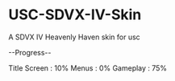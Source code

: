 # USC-SDVX-IV-Skin
A SDVX IV Heavenly Haven skin for usc

--Progress--

Title Screen	: 10%
Menus			: 0%
Gameplay		: 75%